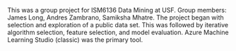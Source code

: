 This was a group project for ISM6136 Data Mining at USF. Group members: James Long, Andres Zambrano, Samiksha Mhatre. The project began with selection and exploration of a public data set. This was followed by iterative algorithm selection, feature selection, and model evaluation. Azure Machine Learning Studio (classic) was the primary tool.
